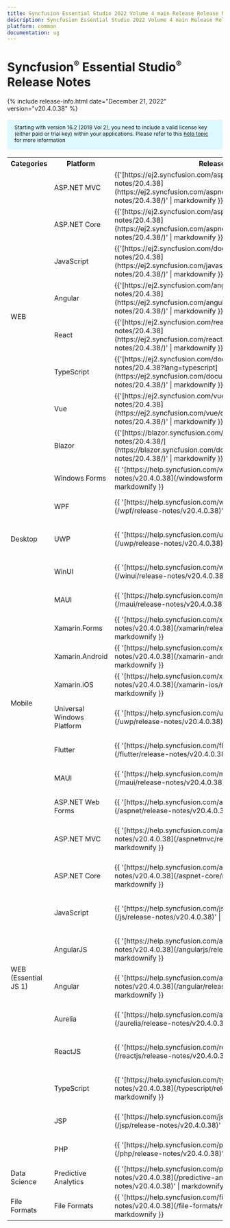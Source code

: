 ```yaml
---
title: Syncfusion Essential Studio 2022 Volume 4 main Release Release Notes  
description: Syncfusion Essential Studio 2022 Volume 4 main Release Release Notes  
platform: common
documentation: ug
---
```


# Syncfusion<sup style="font-size:70%">&reg;</sup>   Essential Studio<sup style="font-size:70%">&reg;</sup>  Release Notes  

{% include release-info.html date="December 21, 2022"   version="v20.4.0.38" %} 

<style>
#license {
    font-size: .88em!important;
margin-top: 1.5em;     margin-bottom: 1.5em;
    background-color: #def8ff;
    padding: 10px 17px 14px;
}
</style>

<div id="license">
Starting with version 16.2 (2018 Vol 2), you need to include a valid license key (either paid or trial key) within your applications. 
Please refer to this <a href="/common/essential-studio/licensing/license-key">help topic</a> for more information 
</div>



<table>
<tr>
<th>
Categories</th><th>
Platform</th><th>
Release Notes</th><th>
Read Me</th></tr>
<tr>
<td rowspan="8">
WEB 
</td>
<td>
ASP.NET MVC
</td>
<td>{{'[https://ej2.syncfusion.com/aspnetmvc/documentation/release-notes/20.4.38](https://ej2.syncfusion.com/aspnetmvc/documentation/release-notes/20.4.38/)' | markdownify }}
</td>
<td>{{'[http://files2.syncfusion.com/Installs/v20.4.0.38/ReadMe/web/ASPMVC.html](http://files2.syncfusion.com/Installs/v20.4.0.38/ReadMe/web/ASPMVC.html)' | markdownify }}
</td>
</tr>
<tr>
<td>
ASP.NET Core	
</td>
<td>{{'[https://ej2.syncfusion.com/aspnetcore/documentation/release-notes/20.4.38](https://ej2.syncfusion.com/aspnetcore/documentation/release-notes/20.4.38/)' | markdownify }}
</td>
<td>{{'[http://files2.syncfusion.com/Installs/v20.4.0.38/ReadMe/web/ASPNETCORE.html](http://files2.syncfusion.com/Installs/v20.4.0.38/ReadMe/web/ASPNETCORE.html)' | markdownify }}
</td>
</tr>
<tr>
<td>
JavaScript
</td>
<td>{{'[https://ej2.syncfusion.com/documentation/release-notes/20.4.38](https://ej2.syncfusion.com/javascript/documentation/release-notes/20.4.38/)' | markdownify }}
</td>
<td>{{'[http://files2.syncfusion.com/Installs/v20.4.0.38/ReadMe/web/JavaScript.html](http://files2.syncfusion.com/Installs/v20.4.0.38/ReadMe/web/JavaScript.html)' | markdownify }}
</td>
</tr>
<tr>
<td>
Angular
</td>
<td>{{'[https://ej2.syncfusion.com/angular/documentation/release-notes/20.4.38](https://ej2.syncfusion.com/angular/documentation/release-notes/20.4.38/)' | markdownify }}
</td>
<td>{{'[http://files2.syncfusion.com/Installs/v20.4.0.38/ReadMe/web/Angular.html](http://files2.syncfusion.com/Installs/v20.4.0.38/ReadMe/web/Angular.html)' | markdownify }}
</td>
</tr>
<tr>
<td>
React
</td>
<td>{{'[https://ej2.syncfusion.com/react/documentation/release-notes/20.4.38](https://ej2.syncfusion.com/react/documentation/release-notes/20.4.38/)' | markdownify }}
</td>
<td>{{'[http://files2.syncfusion.com/Installs/v20.4.0.38/ReadMe/web/React.html](http://files2.syncfusion.com/Installs/v20.4.0.38/ReadMe/web/React.html)' | markdownify }}
</td>
</tr>
<tr>
<td>
TypeScript
</td>
<td>{{'[https://ej2.syncfusion.com/documentation/release-notes/20.4.38?lang=typescript](https://ej2.syncfusion.com/documentation/release-notes/20.4.38/)' | markdownify }}
</td>
<td>{{'[http://files2.syncfusion.com/Installs/v20.4.0.38/ReadMe/web/TypeScript.html](http://files2.syncfusion.com/Installs/v20.4.0.38/ReadMe/web/TypeScript.html)' | markdownify }}
</td>
</tr>
<tr>
<td>
Vue
</td>
<td>{{'[https://ej2.syncfusion.com/vue/documentation/release-notes/20.4.38](https://ej2.syncfusion.com/vue/documentation/release-notes/20.4.38/)' | markdownify }}
</td>
<td>{{'[http://files2.syncfusion.com/Installs/v20.4.0.38/ReadMe/web/Vue.html](http://files2.syncfusion.com/Installs/v20.4.0.38/ReadMe/web/Vue.html)' | markdownify }}
</td>
</tr>
<tr>
<td>
Blazor
</td>
<td>{{'[https://blazor.syncfusion.com/documentation/release-notes/20.4.38/](https://blazor.syncfusion.com/documentation/release-notes/20.4.38/)' | markdownify }}
</td>
<td>{{'[http://files2.syncfusion.com/Installs/v20.4.0.38/ReadMe/web/Blazor.html](http://files2.syncfusion.com/Installs/v20.4.0.38/ReadMe/web/Blazor.html)' | markdownify }}
</td>
</tr>
<tr>
<td rowspan="5">
Desktop
</td>
<td>
Windows Forms
</td>
<td>{{ '[https://help.syncfusion.com/windowsforms/release-notes/v20.4.0.38](/windowsforms/release-notes/v20.4.0.38)' | markdownify }}
</td>
<td>{{ '[http://files2.syncfusion.com/Installs/v20.4.0.38/ReadMe/WindowsForms.html](http://files2.syncfusion.com/Installs/v20.4.0.38/ReadMe/WindowsForms.html)' | markdownify }}
</td>
</tr>
<tr>
<td>
WPF
</td>
<td>{{ '[https://help.syncfusion.com/wpf/release-notes/v20.4.0.38](/wpf/release-notes/v20.4.0.38)' | markdownify }}
</td>
<td>{{ '[http://files2.syncfusion.com/Installs/v20.4.0.38/ReadMe/WPF.html](http://files2.syncfusion.com/Installs/v20.4.0.38/ReadMe/WPF.html)' | markdownify }}
</td>
</tr>
<tr>
<td>
UWP
</td>
<td>{{ '[https://help.syncfusion.com/uwp/release-notes/v20.4.0.38](/uwp/release-notes/v20.4.0.38)' | markdownify }}
</td>
<td>{{ '[http://files2.syncfusion.com/Installs/v20.4.0.38/ReadMe/UniversalWindows.html](http://files2.syncfusion.com/Installs/v20.4.0.38/ReadMe/UniversalWindows.html)' | markdownify }}
</td>
</tr>
<tr>
<td>
WinUI
</td>
<td>{{ '[https://help.syncfusion.com/winui/release-notes/v20.4.0.38](/winui/release-notes/v20.4.0.38)' | markdownify }}
</td>
<td>{{ '[http://files2.syncfusion.com/Installs/v20.4.0.38/ReadMe/WinUI.html](http://files2.syncfusion.com/Installs/v20.4.0.38/ReadMe/WinUI.html)' | markdownify }}
</td>
</tr>
<tr>
<td>
MAUI
</td>
<td>{{ '[https://help.syncfusion.com/maui/release-notes/v20.4.0.38](/maui/release-notes/v20.4.0.38)' | markdownify }}
</td>
<td>{{ '[http://files2.syncfusion.com/Installs/v20.4.0.38/ReadMe/.NETMAUI.html](http://files2.syncfusion.com/Installs/v20.4.0.38/ReadMe/.NETMAUI.html)' | markdownify }}
</td>
</tr>
<tr>
<td rowspan="6">
Mobile
</td>
<td>
Xamarin.Forms
</td>
<td>{{ '[https://help.syncfusion.com/xamarin/release-notes/v20.4.0.38](/xamarin/release-notes/v20.4.0.38)' | markdownify }}
</td>
<td>{{ '[http://files2.syncfusion.com/Installs/v20.4.0.38/ReadMe/Xamarin_Forms.html](http://files2.syncfusion.com/Installs/v20.4.0.38/ReadMe/Xamarin_Forms.html)' | markdownify }}
</td>
</tr>
<tr>
<td>
Xamarin.Android
</td>
<td>{{ '[https://help.syncfusion.com/xamarin-android/release-notes/v20.4.0.38](/xamarin-android/release-notes/v20.4.0.38)' | markdownify }}
</td>
<td>{{ '[http://files2.syncfusion.com/Installs/v20.4.0.38/ReadMe/Xamarin_Forms.html](http://files2.syncfusion.com/Installs/v20.4.0.38/ReadMe/Xamarin_Forms.html)' | markdownify }}
</td>
</tr>
<tr>
<td>
Xamarin.iOS
</td>
<td>{{ '[https://help.syncfusion.com/xamarin-ios/release-notes/v20.4.0.38](/xamarin-ios/release-notes/v20.4.0.38)' | markdownify }}
</td>
<td>{{ '[http://files2.syncfusion.com/Installs/v20.4.0.38/ReadMe/Xamarin_Forms.html](http://files2.syncfusion.com/Installs/v20.4.0.38/ReadMe/Xamarin_Forms.html)' | markdownify }}
</td>
</tr>
<tr>
<td>
Universal Windows Platform
</td>
<td>{{ '[https://help.syncfusion.com/uwp/release-notes/v20.4.0.38](/uwp/release-notes/v20.4.0.38)' | markdownify }}
</td>
<td>{{ '[http://files2.syncfusion.com/Installs/v20.4.0.38/ReadMe/UniversalWindows.html](http://files2.syncfusion.com/Installs/v20.4.0.38/ReadMe/UniversalWindows.html)' | markdownify }}
</td>
</tr>
<tr>
<td>
Flutter
</td>
<td>{{ '[https://help.syncfusion.com/flutter/release-notes/v20.4.0.38](/flutter/release-notes/v20.4.0.38)' | markdownify }}
</td>
<td>{{ '[http://files2.syncfusion.com/Installs/v20.4.0.38/ReadMe/Flutter.html](http://files2.syncfusion.com/Installs/v20.4.0.38/ReadMe/Flutter.html)' | markdownify }}
</td>
</tr>
<tr>
<td>
MAUI
</td>
<td>{{ '[https://help.syncfusion.com/maui/release-notes/v20.4.0.38](/maui/release-notes/v20.4.0.38)' | markdownify }}
</td>
<td>{{ '[http://files2.syncfusion.com/Installs/v20.4.0.38/ReadMe/.NETMAUI.html](http://files2.syncfusion.com/Installs/v20.4.0.38/ReadMe/.NETMAUI.html)' | markdownify }}
</td>
</tr>
<tr>
<td rowspan="11">
WEB (Essential JS 1)
</td>
<td>
ASP.NET Web Forms
</td>
<td>{{ '[https://help.syncfusion.com/aspnet/release-notes/v20.4.0.38](/aspnet/release-notes/v20.4.0.38)' | markdownify }}
</td>
<td>{{ '[http://files2.syncfusion.com/Installs/v20.4.0.38/ReadMe/essential-js1/ASP.html](http://files2.syncfusion.com/Installs/v20.4.0.38/ReadMe/essential-js1/ASP.html)' | markdownify }}
</td>
</tr>
<tr>
<td>
ASP.NET MVC
</td>
<td>{{ '[https://help.syncfusion.com/aspnetmvc/release-notes/v20.4.0.38](/aspnetmvc/release-notes/v20.4.0.38)' | markdownify }}
</td>
<td>{{ '[http://files2.syncfusion.com/Installs/v20.4.0.38/ReadMe/essential-js1/ASPMVC.html](http://files2.syncfusion.com/Installs/v20.4.0.38/ReadMe/essential-js1/ASPMVC.html)' | markdownify }}
</td>
</tr>
<tr>
<td>
ASP.NET Core
</td>
<td>{{ '[https://help.syncfusion.com/aspnet-core/release-notes/v20.4.0.38](/aspnet-core/release-notes/v20.4.0.38)' | markdownify }}
</td>
<td>
{{ '[http://files2.syncfusion.com/Installs/v20.4.0.38/ReadMe/essential-js1/ASPNETCORE.html](http://files2.syncfusion.com/Installs/v20.4.0.38/ReadMe/essential-js1/ASPNETCORE.html)' | markdownify }}
</td>
</tr>
<tr>
<td>
JavaScript
</td>
<td>{{ '[https://help.syncfusion.com/js/release-notes/v20.4.0.38](/js/release-notes/v20.4.0.38)' | markdownify }}
</td>
<td>{{ '[http://files2.syncfusion.com/Installs/v20.4.0.38/ReadMe/essential-js1/JavaScript.html](http://files2.syncfusion.com/Installs/v20.4.0.38/ReadMe/essential-js1/JavaScript.html)' | markdownify }}
</td>
</tr>
<tr>
<td>
AngularJS
</td>
<td>{{ '[https://help.syncfusion.com/angularjs/release-notes/v20.4.0.38](/angularjs/release-notes/v20.4.0.38)' | markdownify }}
</td>
<td>{{ '[http://files2.syncfusion.com/Installs/v20.4.0.38/ReadMe/essential-js1/AngularJS.html](http://files2.syncfusion.com/Installs/v20.4.0.38/ReadMe/essential-js1/AngularJS.html)' | markdownify }}
</td>
</tr>
<tr>
<td>
Angular
</td>
<td>{{ '[https://help.syncfusion.com/angular/release-notes/v20.4.0.38](/angular/release-notes/v20.4.0.38)' | markdownify }}
</td>
<td>{{ '[http://files2.syncfusion.com/Installs/v20.4.0.38/ReadMe/essential-js1/Angular.html](http://files2.syncfusion.com/Installs/v20.4.0.38/ReadMe/essential-js1/Angular.html)' | markdownify }}
</td>
</tr>
<tr>
<td>
Aurelia
</td>
<td>{{ '[https://help.syncfusion.com/aurelia/release-notes/v20.4.0.38](/aurelia/release-notes/v20.4.0.38)' | markdownify }}
</td>
<td>{{ '[http://files2.syncfusion.com/Installs/v20.4.0.38/ReadMe/essential-js1/Aurelia.html](http://files2.syncfusion.com/Installs/v20.4.0.38/ReadMe/essential-js1/Aurelia.html)' | markdownify }}
</td>
</tr>
<tr>
<td>
ReactJS
</td>
<td>{{ '[https://help.syncfusion.com/reactjs/release-notes/v20.4.0.38](/reactjs/release-notes/v20.4.0.38)' | markdownify }}
</td>
<td>{{ '[http://files2.syncfusion.com/Installs/v20.4.0.38/ReadMe/essential-js1/ReactJS.html](http://files2.syncfusion.com/Installs/v20.4.0.38/ReadMe/essential-js1/ReactJS.html)' | markdownify }}
</td>
</tr>
<tr>
<td>
TypeScript
</td>
<td>{{ '[https://help.syncfusion.com/typescript/release-notes/v20.4.0.38](/typescript/release-notes/v20.4.0.38)' | markdownify }}
</td>
<td>{{ '[http://files2.syncfusion.com/Installs/v20.4.0.38/ReadMe/essential-js1/TypeScript.html](http://files2.syncfusion.com/Installs/v20.4.0.38/ReadMe/essential-js1/TypeScript.html)' | markdownify }}
</td>
</tr>
<tr>
<td>
JSP
</td>
<td>{{ '[https://help.syncfusion.com/jsp/release-notes/v20.4.0.38](/jsp/release-notes/v20.4.0.38)' | markdownify }}
</td>
<td>{{ '[http://files2.syncfusion.com/Installs/v20.4.0.38/ReadMe/essential-js1/JSP.html](http://files2.syncfusion.com/Installs/v20.4.0.38/ReadMe/essential-js1/JSP.html)' | markdownify }}
</td>
</tr>
<tr>
<td>
PHP
</td>
<td>{{ '[https://help.syncfusion.com/php/release-notes/v20.4.0.38](/php/release-notes/v20.4.0.38)' | markdownify }}
</td>
<td>{{ '[http://files2.syncfusion.com/Installs/v20.4.0.38/ReadMe/essential-js1/PHP.html](http://files2.syncfusion.com/Installs/v20.4.0.38/ReadMe/essential-js1/PHP.html)' | markdownify }}
</td>
</tr>
<tr>
<td>
Data Science
</td>
<td>
Predictive Analytics
</td>
<td>{{ '[https://help.syncfusion.com/predictive-analytics/release-notes/v20.4.0.38](/predictive-analytics/release-notes/v20.4.0.38)' | markdownify }}
</td>
<td>
</td>
</tr>
<tr>
<td>
File Formats
</td>
<td>
File Formats
</td>
<td>{{ '[https://help.syncfusion.com/file-formats/release-notes/v20.4.0.38](/file-formats/release-notes/v20.4.0.38)' | markdownify }}
</td>
<td>
</td>
</tr>
</table>

